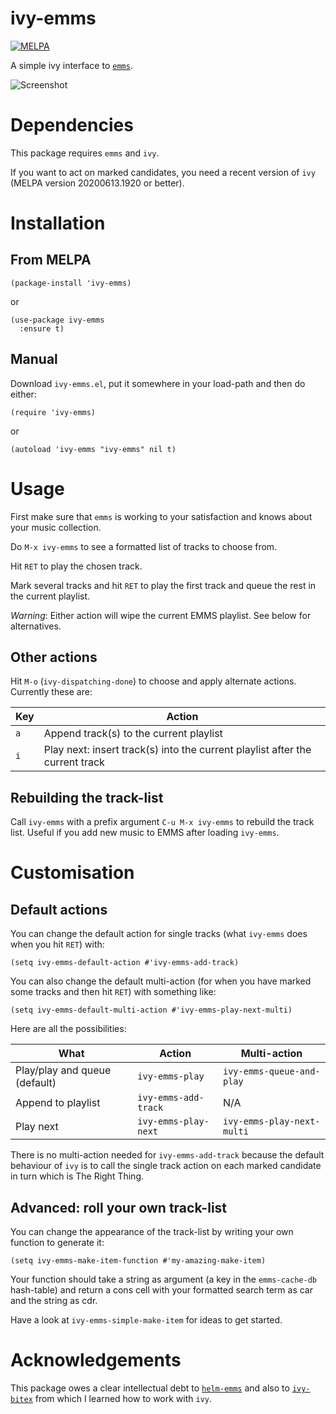 # ivy-emms
[![MELPA](https://melpa.org/packages/ivy-emms-badge.svg)](https://melpa.org/#/ivy-emms)

A simple ivy interface to [`emms`](https://www.gnu.org/software/emms/).

![Screenshot](images/ivy-emms.png)

# Dependencies

This package requires `emms` and `ivy`.

If you want to act on marked candidates, you need a
recent version of `ivy` (MELPA version 20200613.1920 or better).

# Installation

## From MELPA

``` elisp
(package-install 'ivy-emms)
```
or

``` elisp
(use-package ivy-emms
  :ensure t)
```

## Manual
Download `ivy-emms.el`, put it somewhere in your
load-path and then do either:
```elisp
(require 'ivy-emms)
```
or
```elisp
(autoload 'ivy-emms "ivy-emms" nil t)
```

# Usage

First make sure that `emms` is working to your satisfaction
and knows about your music collection.

Do `M-x ivy-emms` to see a formatted list of tracks to
choose from.

Hit `RET` to play the chosen track.

Mark several tracks and hit `RET` to play the first track
and queue the rest in the current playlist.

*Warning*: Either action will wipe the current EMMS
playlist.  See below for alternatives.

## Other actions

Hit `M-o` (`ivy-dispatching-done`) to choose and apply alternate
actions.  Currently these are:

|Key|Action|
|---|------|
|`a`| Append track(s) to the current playlist|
|`i`| Play next: insert track(s) into the current playlist after the current track|

## Rebuilding the track-list

Call `ivy-emms` with a prefix argument `C-u M-x ivy-emms` to
rebuild the track list.  Useful if you add new music to EMMS
after loading `ivy-emms`.

# Customisation

## Default actions

You can change the default action for single tracks (what `ivy-emms` does when
you hit `RET`) with:

``` elisp
(setq ivy-emms-default-action #'ivy-emms-add-track)
```
You can also change the default multi-action (for when you
have marked some tracks and then hit `RET`) with something like:

``` elisp
(setq ivy-emms-default-multi-action #'ivy-emms-play-next-multi)
```

Here are all the possibilities:

| What                          | Action               | Multi-action               |
|-------------------------------|----------------------|----------------------------|
| Play/play and queue (default) | `ivy-emms-play`      | `ivy-emms-queue-and-play`  |
| Append to playlist            | `ivy-emms-add-track` | N/A                        |
| Play next                     | `ivy-emms-play-next` | `ivy-emms-play-next-multi` |

There is no multi-action needed for `ivy-emms-add-track`
because the default behaviour of `ivy` is to call the single
track action on each marked candidate in turn which is The
Right Thing.

## Advanced: roll your own track-list

You can change the appearance of the track-list by writing
your own function to generate it:

``` elisp
(setq ivy-emms-make-item-function #'my-amazing-make-item)
```
Your function should take a string as argument (a key in the
`emms-cache-db` hash-table) and return a cons cell with your
formatted search term as car and the string as cdr.

Have a look at `ivy-emms-simple-make-item` for ideas to get started.

# Acknowledgements

This package owes a clear intellectual debt to [`helm-emms`](https://github.com/emacs-helm/helm-emms)
and also to [`ivy-bitex`](https://github.com/tmalsburg/helm-bibtex) from which I learned how to
work with `ivy`.
